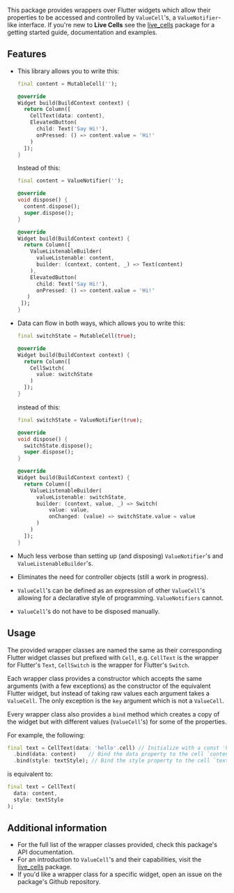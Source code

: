 This package provides wrappers over Flutter widgets which allow their properties to be accessed
and controlled by `ValueCell`'s, a `ValueNotifier`-like interface. If you're new to **Live Cells**
see the [live_cells](https://pub.dev/packages/live_cells) package for a getting started guide,
documentation and examples.

## Features

* This library allows you to write this:

  ```dart
  final content = MutableCell('');

  @override
  Widget build(BuildContext context) {
    return Column([
      CellText(data: content),
      ElevatedButton(
        child: Text('Say Hi!'),
        onPressed: () => content.value = 'Hi!'
      )
    ]);
  }
  ```

  Instead of this:

  ```dart
  final content = ValueNotifier('');

  @override
  void dispose() {
    content.dispose();
    super.dispose();
  }

  @override
  Widget build(BuildContext context) {
    return Column([
      ValueListenableBuilder(
        valueListenable: content,
        builder: (context, content, _) => Text(content)
      ),
      ElevatedButton(
        child: Text('Say Hi!'),
        onPressed: () => content.value = 'Hi!'
     )
   ]);
  }
  ```

* Data can flow in both ways, which allows you to write this:

  ```dart
  final switchState = MutableCell(true);

  @override
  Widget build(BuildContext context) {
    return Column([
      CellSwitch(
        value: switchState
      )
    ]);
  }
  ```

  instead of this:

  ```dart
  final switchState = ValueNotifier(true);

  @override
  void dispose() {
    switchState.dispose();
    super.dispose();
  }

  @override
  Widget build(BuildContext context) {
    return Column([
      ValueListenableBuilder(
        valueListenable: switchState,
        builder: (context, value, _) => Switch(
            value: value,
            onChanged: (value) => switchState.value = value
        )
      )
    ]);
  }
  ```

* Much less verbose than setting up (and disposing) `ValueNotifier`'s and `ValueListenableBuilder`'s.
* Eliminates the need for controller objects (still a work in progress).
* `ValueCell`'s can be defined as an expression of other `ValueCell`'s allowing for a declarative
  style of programming. `ValueNotifiers` cannot.
* `ValueCell`'s do not have to be disposed manually.

## Usage

The provided wrapper classes are named the same as their corresponding Flutter widget classes but 
prefixed with `Cell`, e.g. `CellText` is the wrapper for Flutter's `Text`, `CellSwitch` is the 
wrapper for Flutter's `Switch`.

Each wrapper class provides a constructor which accepts the same arguments (with a few exceptions)
as the constructor of the equivalent Flutter widget, but instead of taking raw values each argument
takes a `ValueCell`. The only exception is the `key` argument which is not a `ValueCell`.

Every wrapper class also provides a `bind` method which creates a copy of the widget but with
different values (`ValueCell`'s) for some of the properties. 

For example, the following:

```dart
final text = CellText(data: 'hello'.cell) // Initialize with a const 'hello'
  .bind(data: content)    // Bind the data property to the cell `content`
  .bind(style: textStyle); // Bind the style property to the cell `textStyle`
```

is equivalent to:

```dart
final text = CellText(
  data: content,
  style: textStyle
);
```

## Additional information

* For the full list of the wrapper classes provided, check this package's API documentation.
* For an introduction to `ValueCell`'s and their capabilities, visit the 
  [live_cells](https://pub.dev/packages/live_cells) package.
* If you'd like a wrapper class for a specific widget, open an issue on the package's Github
  repository.